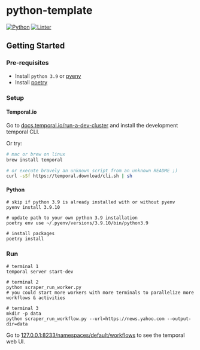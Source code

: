 # python-template

[![Python](https://img.shields.io/badge/Python3.9-Python?style=for-the-badge&logo=Python)](https://www.python.org/downloads/release/python-390/)
[![Linter](https://img.shields.io/badge/Codestyle-Black-black?style=for-the-badge)](https://github.com/psf/black)

## Getting Started

### Pre-requisites

- Install `python 3.9` or [pyenv](https://github.com/pyenv/pyenv-installer)
- Install [poetry](https://python-poetry.org/docs/)

### Setup

#### Temporal.io

Go to [docs.temporal.io/run-a-dev-cluster](https://docs.temporal.io/application-development/foundations#run-a-dev-cluster) and install the development temporal CLI.

Or try:

```bash
# mac or brew on linux
brew install temporal

# or execute bravely an unknown script from an unknown README ;)
curl -sSf https://temporal.download/cli.sh | sh
```

#### Python

```shell
# skip if python 3.9 is already installed with or without pyenv
pyenv install 3.9.10

# update path to your own python 3.9 installation
poetry env use ~/.pyenv/versions/3.9.10/bin/python3.9

# install packages
poetry install
```

### Run

```shell
# terminal 1
temporal server start-dev

# terminal 2
python scraper_run_worker.py
# you could start more workers with more terminals to parallelize more workflows & activities

# terminal 3
mkdir -p data
python scraper_run_workflow.py --url=https://news.yahoo.com --output-dir=data
```

Go to [127.0.0.1:8233/namespaces/default/workflows](http://127.0.0.1:8233/namespaces/default/workflows) to see the temporal web UI.
